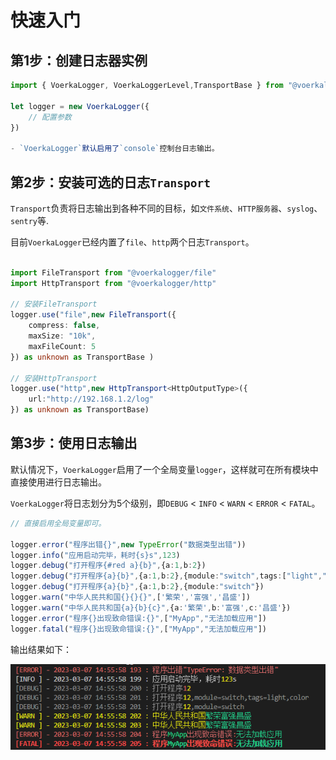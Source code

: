 # 快速入门

## 第1步：创建日志器实例

```typescript
import { VoerkaLogger, VoerkaLoggerLevel,TransportBase } from "@voerkalogger/core";

let logger = new VoerkaLogger({
    // 配置参数
})

- `VoerkaLogger`默认启用了`console`控制台日志输出。

```

## 第2步：安装可选的日志`Transport`

`Transport`负责将日志输出到各种不同的目标，如`文件系统`、`HTTP服务器`、`syslog`、`sentry`等.

目前`VoerkaLogger`已经内置了`file`、`http`两个日志`Transport`。

```typescript

import FileTransport from "@voerkalogger/file"
import HttpTransport from "@voerkalogger/http"

// 安装FileTransport
logger.use("file",new FileTransport({
    compress: false,
    maxSize: "10k",
    maxFileCount: 5
}) as unknown as TransportBase )

// 安装HttpTransport 
logger.use("http",new HttpTransport<HttpOutputType>({
    url:"http://192.168.1.2/log"
}) as unknown as TransportBase)

```

## 第3步：使用日志输出

默认情况下，`VoerkaLogger`启用了一个全局变量`logger`，这样就可在所有模块中直接使用进行日志输出。

`VoerkaLogger`将日志划分为5个级别，即`DEBUG` < `INFO` < `WARN` < `ERROR` < `FATAL`。

```typescript
// 直接启用全局变量即可。

logger.error("程序出错{}",new TypeError("数据类型出错"))
logger.info("应用启动完毕，耗时{s}s",123)
logger.debug("打开程序{#red a}{b}",{a:1,b:2})
logger.debug("打开程序{a}{b}",{a:1,b:2},{module:"switch",tags:["light","color"]})
logger.debug("打开程序{a}{b}",{a:1,b:2},{module:"switch"})
logger.warn("中华人民共和国{}{}{}",['繁荣','富强','昌盛'])
logger.warn("中华人民共和国{a}{b}{c}",{a:'繁荣',b:'富强',c:'昌盛'})
logger.error("程序{}出现致命错误:{}",["MyApp","无法加载应用"])
logger.fatal("程序{}出现致命错误:{}",["MyApp","无法加载应用"])

```

输出结果如下：

![](./log1.png)



